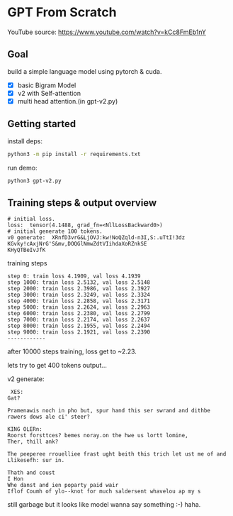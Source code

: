 # GPT From Scratch

YouTube source: https://www.youtube.com/watch?v=kCc8FmEb1nY

## Goal

build a simple language model using pytorch & cuda.

- [x] basic Bigram Model
- [x] v2 with Self-attention
- [x] multi head attention.(in gpt-v2.py)

## Getting started

install deps:
```bash
python3 -m pip install -r requirements.txt
```

run demo:
```bash
python3 gpt-v2.py
```

## Training steps & output overview

```shell
# initial loss.
loss:  tensor(4.1488, grad_fn=<NllLossBackward0>)
# initial generate 100 tokens.
v0 generate:  XRnfD3vrG&LjOVJ:kw!NoQZqld-n3I,S:.uTtI!3dz  KGvky!cAxjNrG'S&mv,DOQGlNmwZdtVIihdaXoRZnkSE
KHyQTBeIvJfK
```

training steps
```shell
step 0: train loss 4.1909, val loss 4.1939
step 1000: train loss 2.5132, val loss 2.5148
step 2000: train loss 2.3986, val loss 2.3927
step 3000: train loss 2.3249, val loss 2.3324
step 4000: train loss 2.2858, val loss 2.3171
step 5000: train loss 2.2624, val loss 2.2963
step 6000: train loss 2.2380, val loss 2.2799
step 7000: train loss 2.2174, val loss 2.2637
step 8000: train loss 2.1955, val loss 2.2494
step 9000: train loss 2.1921, val loss 2.2390
------------
```
after 10000 steps training, loss get to ~2.23.

lets try to get 400 tokens output...

v2 generate: 
```shell
 XES:
Gat?

Pramenawis noch in pho but, spur hand this ser swrand and dithbe rawers dows ale ci' steer?

KING OLERn:
Roorst forsttces? bemes noray.on the hwe us lortt lomine,
Ther, thill ank?

The peeperee rrouelliee frast ught beith this trich let ust me of and Llikesefh: sur in.

Thath and coust
I Hon
Whe danst and ien poparty paid wair
Iflof Coumh of ylo--knot for much saldersent whavelou ap my s

```

still garbage but it looks like model wanna say something :-) haha.
